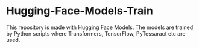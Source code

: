 # Hugging-Face-Models-Train
This repository is made with Hugging Face Models. The models are trained by Python scripts where Transformers, TensorFlow, PyTessaract etc are used.
